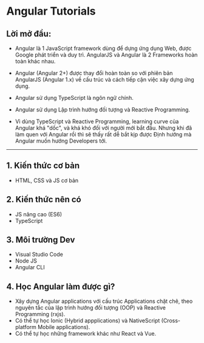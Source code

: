 # Angular Tutorials

## Lời mở đầu:
- Angular là 1 JavaScript framework dùng để dựng ứng dụng Web, được Google phát triển và duy trì. AngularJS và Angular là 2 Frameworks hoàn toàn khác nhau. 

- Angular (Angular 2+) được thay đổi hoàn toàn so với phiên bản AngularJS (Angular 1.x) về cấu trúc và cách tiếp cận việc xây dựng ứng dụng.

- Angular sử dụng TypeScript là ngôn ngữ chính.
  
- Angular sử dụng Lập trình hướng đối tượng và Reactive Programming.

- Vì dùng TypeScript và Reactive Programming, learning curve của Angular khá "dốc", và khá khó đối với người mới bắt đầu. Nhưng khi đã làm quen với Angular rồi thì sẽ thấy rất dễ bắt kịp được Định hướng mà Angular muốn hướng Developers tới.
---
## 1. Kiến thức cơ bản
- HTML, CSS và JS cơ bản

## 2. Kiến thức nên có
- JS nâng cao (ES6)
- TypeScript

## 3. Môi trường Dev
- Visual Studio Code
- Node JS
- Angular CLI

## 4. Học Angular làm được gì?
- Xây dựng Angular applications với cấu trúc Applications chặt chẽ, theo nguyên tắc của lập trình hướng đối tượng (OOP) và Reactive Programming (rxjs).
- Có thể tự học Ionic (Hybrid appplications) và NativeScript (Cross-platform Mobile applications).
- Có thể tự học những framework khác như React và Vue.


